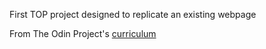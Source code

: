 First TOP project designed to replicate an existing webpage

From The Odin Project's [curriculum](http://www.theodinproject.com/courses/web-development-101/lessons/html-css)